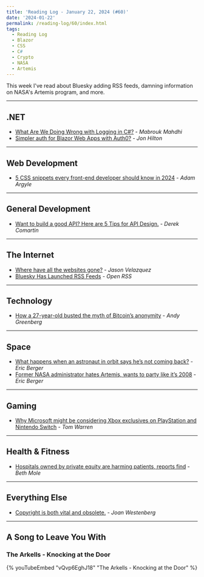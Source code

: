 ```yaml
---
title: 'Reading Log - January 22, 2024 (#60)'
date: '2024-01-22'
permalink: /reading-log/60/index.html
tags:
  - Reading Log
  - Blazor
  - CSS
  - C#
  - Crypto
  - NASA
  - Artemis
---
```


This week I've read about Bluesky adding RSS feeds, damning information on NASA's Artemis program, and more.
<!-- excerpt -->

---

## .NET

- [What Are We Doing Wrong with Logging in C#?](https://mabroukmahdhi.medium.com/what-we-are-doing-wrong-with-logging-in-c-798dd7a4ec6d) - *Mabrouk Mahdhi*
- [Simpler auth for Blazor Web Apps with Auth0?](https://jonhilton.net/blazor-auth0-net8/) - *Jon Hilton*

---

## Web Development

- [5 CSS snippets every front-end developer should know in 2024](https://web.dev/articles/5-css-snippets-every-front-end-developer-should-know-in-2024) - *Adam Argyle*

---

## General Development

- [Want to build a good API? Here are 5 Tips for API Design.](https://codeopinion.com/want-to-build-a-good-api-here-are-5-tips-for-api-design/) - *Derek Comartin*

---

## The Internet

- [Where have all the websites gone?](https://www.fromjason.xyz/p/notebook/where-have-all-the-websites-gone) - *Jason Velazquez*
- [Bluesky Has Launched RSS Feeds](https://openrss.org/blog/bluesky-has-launched-rss-feeds) - *Open RSS*

---

## Technology

- [How a 27-year-old busted the myth of Bitcoin’s anonymity](https://arstechnica.com/features/2024/01/how-a-27-year-old-busted-the-myth-of-bitcoins-anonymity/) - *Andy Greenberg*

---

## Space

- [What happens when an astronaut in orbit says he’s not coming back?](https://arstechnica.com/space/2024/01/solving-a-nasa-mystery-why-did-space-shuttle-commanders-lock-the-hatch/) - *Eric Berger*
- [Former NASA administrator hates Artemis, wants to party like it’s 2008](https://arstechnica.com/space/2024/01/former-nasa-administrator-hates-artemis-wants-to-party-like-its-2008/) - *Eric Berger*

---

## Gaming

- [Why Microsoft might be considering Xbox exclusives on PlayStation and Nintendo Switch](https://www.theverge.com/2024/1/18/24042674/microsoft-xbox-exclusives-playstation-nintendo-switch-publisher) - *Tom Warren*

---

## Health & Fitness

- [Hospitals owned by private equity are harming patients, reports find](https://arstechnica.com/health/2024/01/hospitals-slash-staff-services-quality-of-care-when-private-equity-takes-over/) - *Beth Mole*

---

## Everything Else

- [Copyright is both vital and obsolete.](https://joanwestenberg.com/blog/copyright-is-both-vital-and-obsolete) - *Joan Westenberg*

---

## A Song to Leave You With

### The Arkells - Knocking at the Door

{% youTubeEmbed "vQvp6EghJ18" "The Arkells - Knocking at the Door" %}
